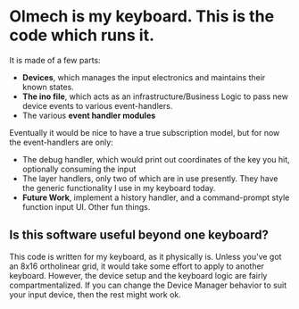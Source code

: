 # Olmech is my keyboard. This is the code which runs it.

It is made of a few parts:

* **Devices**, which manages the input electronics and maintains their known states.
* **The ino file**, which acts as an infrastructure/Business Logic to pass new device events to various event-handlers.
* The various **event handler modules**

Eventually it would be nice to have a true subscription model, but for now the event-handlers are only:
* The debug handler, which would print out coordinates of the key you hit, optionally consuming the input
* The layer handlers, only two of which are in use presently. They have the generic functionality I use in my keyboard today.
* **Future Work**, implement a history handler, and a command-prompt style function input UI. Other fun things.


## Is this software useful beyond one keyboard?
This code is written for my keyboard, as it physically is. Unless you've got an 8x16 ortholinear grid, it would take some effort to apply to another keyboard. However, the device setup and the keyboard logic are fairly compartmentalized. If you can change the Device Manager behavior to suit your input device, then the rest might work ok. 

